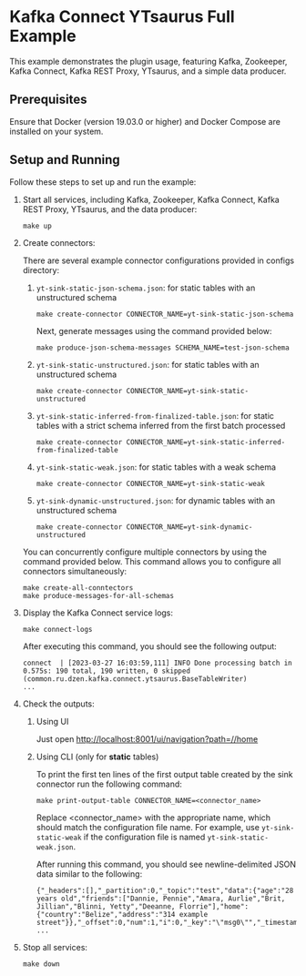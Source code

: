 # Kafka Connect YTsaurus Full Example

This example demonstrates the plugin usage, featuring Kafka, Zookeeper, Kafka Connect, Kafka REST Proxy, YTsaurus, and a simple data producer.

## Prerequisites

Ensure that Docker (version 19.03.0 or higher) and Docker Compose are installed on your system.

## Setup and Running

Follow these steps to set up and run the example:

1. Start all services, including Kafka, Zookeeper, Kafka Connect, Kafka REST Proxy, YTsaurus, and the data producer:

   ```
   make up
   ```

2. Create connectors:

   There are several example connector configurations provided in configs directory:

   1. `yt-sink-static-json-schema.json`: for static tables with an unstructured schema
      ```
      make create-connector CONNECTOR_NAME=yt-sink-static-json-schema
      ```
      Next, generate messages using the command provided below:
      ```
      make produce-json-schema-messages SCHEMA_NAME=test-json-schema
      ```
   2. `yt-sink-static-unstructured.json`: for static tables with an unstructured schema
      ```
      make create-connector CONNECTOR_NAME=yt-sink-static-unstructured
      ```
   3. `yt-sink-static-inferred-from-finalized-table.json`: for static tables with a strict schema inferred from the first batch processed
      ```
      make create-connector CONNECTOR_NAME=yt-sink-static-inferred-from-finalized-table
      ```
   4. `yt-sink-static-weak.json`: for static tables with a weak schema
      ```
      make create-connector CONNECTOR_NAME=yt-sink-static-weak
      ```
   5. `yt-sink-dynamic-unstructured.json`: for dynamic tables with an unstructured schema
      ```
      make create-connector CONNECTOR_NAME=yt-sink-dynamic-unstructured
      ```
   You can concurrently configure multiple connectors by using the command provided below. This command allows you to configure all connectors simultaneously:
   ```
   make create-all-conntectors
   make produce-messages-for-all-schemas
   ```

3. Display the Kafka Connect service logs:

   ```
   make connect-logs
   ```

   After executing this command, you should see the following output:

   ```
   connect  | [2023-03-27 16:03:59,111] INFO Done processing batch in 0.575s: 190 total, 190 written, 0 skipped (common.ru.dzen.kafka.connect.ytsaurus.BaseTableWriter)
   ...
   ```

4. Check the outputs:
   1. Using UI

      Just open <http://localhost:8001/ui/navigation?path=//home>

   2. Using CLI (only for **static** tables)

      To print the first ten lines of the first output table created by the sink connector run the following command:

      ```
      make print-output-table CONNECTOR_NAME=<connector_name>
      ```
      Replace <connector_name> with the appropriate name, which should match the configuration file name. For example, use `yt-sink-static-weak` if the configuration file is named `yt-sink-static-weak.json`.

      After running this command, you should see newline-delimited JSON data similar to the following:

      ```
      {"_headers":[],"_partition":0,"_topic":"test","data":{"age":"28 years old","friends":["Dannie, Pennie","Amara, Aurlie","Brit, Jillian","Blinni, Yetty","Deeanne, Florrie"],"home":{"country":"Belize","address":"314 example street"}},"_offset":0,"num":1,"i":0,"_key":"\"msg0\"","_timestamp":1679933023845}
      ...
      ```

5. Stop all services:

   ```
   make down
   ```
